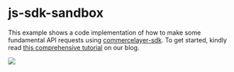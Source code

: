 # js-sdk-sandbox

This example shows a code implementation of how to make some fundamental API requests using [commercelayer-sdk](https://github.com/commercelayer/commercelayer-sdk). To get started, kindly read [this comprehensive tutorial](https://commercelayer.io/blog/getting-started-with-commerce-layer-javascript-sdk) on our blog.

![](https://www.datocms-assets.com/35053/1687960475-js-sdk-sandbox.png)
